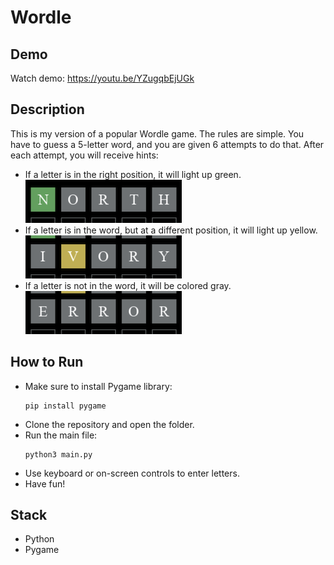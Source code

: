 # Wordle

## Demo
Watch demo: https://youtu.be/YZugqbEjUGk

## Description
This is my version of a popular Wordle game. The rules are simple. You have to guess a 5-letter word, and you are given 6 attempts to do that. After each attempt, you will receive hints:
* If a letter is in the right position, it will light up green.\
  ![Green letter](/assets/green.png) 
* If a letter is in the word, but at a different position, it will light up yellow.\
  ![Yellow letter](/assets/yellow.png) 
* If a letter is not in the word, it will be colored gray.\
  ![Gray letter](/assets/gray.png)

## How to Run
* Make sure to install Pygame library:
  ```
  pip install pygame
  ```
* Clone the repository and open the folder.
* Run the main file:
  ```
  python3 main.py
  ```
* Use keyboard or on-screen controls to enter letters.
* Have fun!

## Stack
* Python
* Pygame
